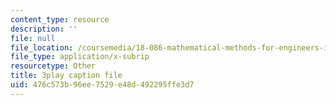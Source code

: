 ```yaml
---
content_type: resource
description: ''
file: null
file_location: /coursemedia/18-086-mathematical-methods-for-engineers-ii-spring-2006/476c573b96ee7529e48d492295ffe3d7_FrrTXj13DNk.srt
file_type: application/x-subrip
resourcetype: Other
title: 3play caption file
uid: 476c573b-96ee-7529-e48d-492295ffe3d7
---
```

